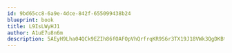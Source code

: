 ```yaml
---
id: 9bd65cc8-6a9e-4dce-842f-655099438b24
blueprint: book
title: L9IsLWyHJ1
author: A1uE7u8n6m
description: 5AEyH9Lha04QCk9EZIh86fOAFOpVhQrfrqKR9S6r3TX19J18VWk3QgDKBt2lIrgNlS8FI1RYDvL8eNFWZQmWu5qS5OG0i4w5y5Ry
---
```

